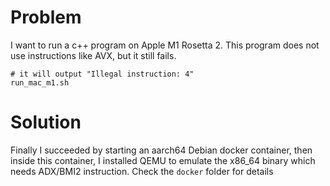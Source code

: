 # Problem

I want to run a c++ program on Apple M1 Rosetta 2. This program does not use instructions like AVX, but it still fails. 

```
# it will output "Illegal instruction: 4"
run_mac_m1.sh
```

# Solution 

Finally I succeeded by starting an aarch64 Debian docker container, then inside this container, I installed QEMU to emulate the x86\_64 binary which needs ADX/BMI2 instruction. Check the `docker` folder for details
